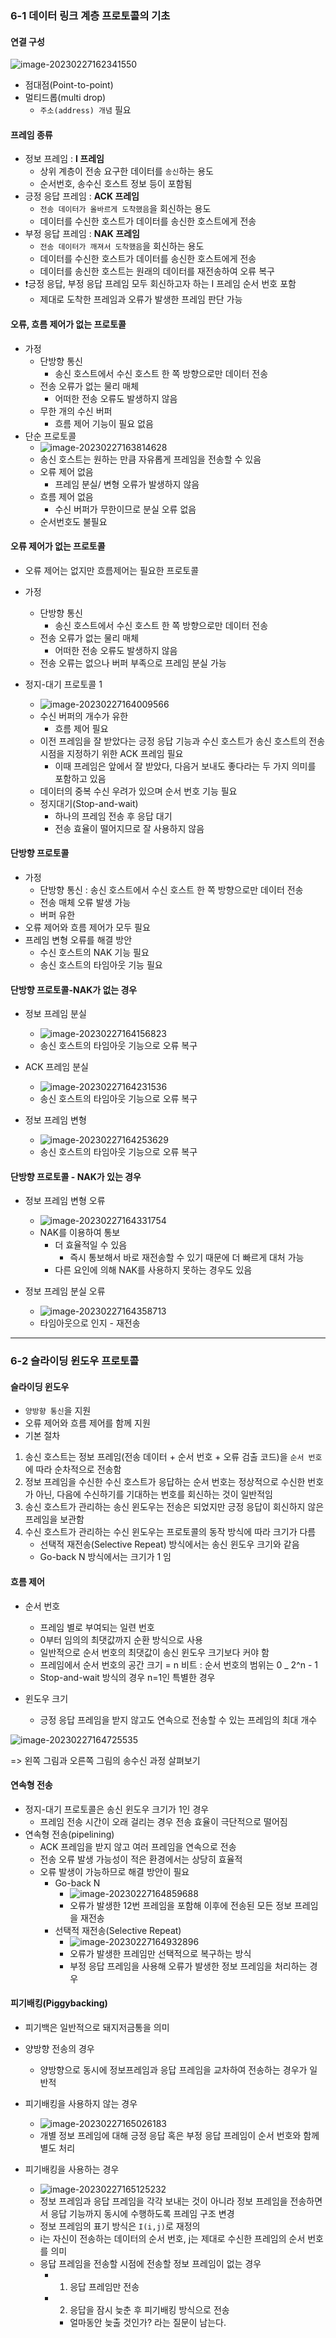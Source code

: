 ### 6-1 데이터 링크 계층 프로토콜의 기초

#### 연결 구성

![image-20230227162341550](../../../../../../AppData/Roaming/Typora/typora-user-images/image-20230227162341550.png)

- 점대점(Point-to-point)
- 멀티드롭(multi drop)
  - `주소(address) 개념` 필요



#### 프레임 종류

- 정보 프레임 : **I 프레임**
  - 상위 계층이 전송 요구한 데이터를 `송신`하는 용도
  - 순서번호, 송수신 호스트 정보 등이 포함됨
- 긍정 응답 프레임 : **ACK 프레임**
  - `전송 데이터가 올바르게 도착했음`을 회신하는 용도
  - 데이터를 수신한 호스트가 데이터를 송신한 호스트에게 전송
- 부정 응답 프레임 : **NAK 프레임**
  - `전송 데이터가 깨져서 도착했음`을 회신하는 용도
  - 데이터를 수신한 호스트가 데이터를 송신한 호스트에게 전송
  - 데이터를 송신한 호스트는 원래의 데이터를 재전송하여 오류 복구
- ❗긍정 응답, 부정 응답 프레임 모두 회신하고자 하는 I 프레임 순서 번호 포함
  - 제대로 도착한 프레임과 오류가 발생한 프레임 판단 가능



#### 오류, 흐름 제어가 없는 프로토콜

- 가정
  - 단방향 통신
    - 송신 호스트에서 수신 호스트 한 쪽 방향으로만 데이터 전송
  - 전송 오류가 없는 물리 매체
    - 어떠한 전송 오류도 발생하지 않음
  - 무한 개의 수신 버퍼
    - 흐름 제어 기능이 필요 없음
- 단순 프로토콜
  - ![image-20230227163814628](../../../../../../AppData/Roaming/Typora/typora-user-images/image-20230227163814628.png)
  - 송신 호스트는 원하는 만큼 자유롭게 프레임을 전송할 수 있음
  - 오류 제어 없음
    - 프레임 분실/ 변형 오류가 발생하지 않음
  - 흐름 제어 없음
    - 수신 버퍼가 무한이므로 분실 오류 없음
  - 순서번호도 불필요



#### 오류 제어가 없는 프로토콜

- 오류 제어는 없지만 흐름제어는 필요한 프로토콜

- 가정
  - 단방향 통신
    - 송신 호스트에서 수신 호스트 한 쪽 방향으로만 데이터 전송
  - 전송 오류가 없는 물리 매체
    - 어떠한 전송 오류도 발생하지 않음
  - 전송 오류는 없으나 버퍼 부족으로 프레임 분실 가능

- 정지-대기 프로토콜 1
  - ![image-20230227164009566](../../../../../../AppData/Roaming/Typora/typora-user-images/image-20230227164009566.png)
  - 수신 버퍼의 개수가 유한
    - 흐름 제어 필요
  - 이전 프레임을 잘 받았다는 긍정 응답 기능과 수신 호스트가 송신 호스트의 전송 시점을 지정하기 위한 ACK 프레임 필요
    - 이때 프레임은 앞에서 잘 받았다, 다음거 보내도 좋다라는 두 가지 의미를 포함하고 있음
  - 데이터의 중복 수신 우려가 있으며 순서 번호 기능 필요
  - 정지대기(Stop-and-wait)
    - 하나의 프레임 전송 후 응답 대기
    - 전송 효율이 떨어지므로 잘 사용하지 않음



#### 단방향 프로토콜

- 가정
  - 단방향 통신 : 송신 호스트에서 수신 호스트 한 쪽 방향으로만 데이터 전송
  - 전송 매체 오류 발생 가능
  - 버퍼 유한
- 오류 제어와 흐름 제어가 모두 필요
- 프레임 변형 오류를 해결 방안
  - 수신 호스트의 NAK 기능 필요
  - 송신 호스트의 타임아웃 기능 필요



#### 단방향 프로토콜-NAK가 없는 경우

- 정보 프레임 분실
  - ![image-20230227164156823](../../../../../../AppData/Roaming/Typora/typora-user-images/image-20230227164156823.png)
  - 송신 호스트의 타임아웃 기능으로 오류 복구

- ACK 프레임 분실
  - ![image-20230227164231536](../../../../../../AppData/Roaming/Typora/typora-user-images/image-20230227164231536.png)
  - 송신 호스트의 타임아웃 기능으로 오류 복구

- 정보 프레임 변형
  - ![image-20230227164253629](../../../../../../AppData/Roaming/Typora/typora-user-images/image-20230227164253629.png)
  - 송신 호스트의 타임아웃 기능으로 오류 복구



#### 단방향 프로토콜 - NAK가 있는 경우

- 정보 프레임 변형 오류
  - ![image-20230227164331754](../../../../../../AppData/Roaming/Typora/typora-user-images/image-20230227164331754.png)
  - NAK를 이용하여 통보
    - 더 효율적일 수 있음
      - 즉시 통보해서 바로 재전송할 수 있기 때문에 더 빠르게 대처 가능
    - 다른 요인에 의해 NAK를 사용하지 못하는 경우도 있음

- 정보 프레임 분실 오류
  - ![image-20230227164358713](../../../../../../AppData/Roaming/Typora/typora-user-images/image-20230227164358713.png)
  - 타임아웃으로 인지 - 재전송



----



### 6-2 슬라이딩 윈도우 프로토콜

#### 슬라이딩 윈도우

- `양방향 통신`을 지원
- 오류 제어와 흐름 제어를 함께 지원
- 기본 절차

1. 송신 호스트는 정보 프레임(전송 데이터 + 순서 번호 + 오류 검출 코드)을 `순서 번호`에 따라 순차적으로 전송함
2. 정보 프레임을 수신한 수신 호스트가 응답하는 순서 번호는 정상적으로 수신한 번호가 아닌, 다음에 수신하기를 기대하는 번호를 회신하는 것이 일반적임
3. 송신 호스트가 관리하는 송신 윈도우는 전송은 되었지만 긍정 응답이 회신하지 않은 프레임을 보관함
4. 수신 호스트가 관리하는 수신 윈도우는 프로토콜의 동작 방식에 따라 크기가 다름
   - 선택적 재전송(Selective Repeat) 방식에서는 송신 윈도우 크기와 같음
   - Go-back N 방식에서는 크기가 1 임



#### 흐름 제어

- 순서 번호
  - 프레임 별로 부여되는 일련 번호
  - 0부터 임의의 최댓값까지 순환 방식으로 사용
  - 일반적으로 순서 번호의 최댓값이 송신 윈도우 크기보다 커야 함
  - 프레임에서 순서 번호의 공간 크기 = n 비트 : 순서 번호의 범위는 0 _ 2^n - 1
  - Stop-and-wait 방식의 경우 n=1인 특별한 경우

- 윈도우 크기
  - 긍정 응답 프레임을 받지 않고도 연속으로 전송할 수 있는 프레임의 최대 개수

![image-20230227164725535](../../../../../../AppData/Roaming/Typora/typora-user-images/image-20230227164725535.png)

=> 왼쪽 그림과 오른쪽 그림의 송수신 과정 살펴보기



#### 연속형 전송

- 정지-대기 프로토콜은 송신 윈도우 크기가 1인 경우
  - 프레임 전송 시간이 오래 걸리는 경우 전송 효율이 극단적으로 떨어짐
- 연속형 전송(pipelining)
  - ACK 프레임을 받지 않고 여러 프레임을 연속으로 전송
  - 전송 오류 발생 가능성이 적은 환경에서는 상당히 효율적
  - 오류 발생이 가능하므로 해결 방안이 필요
    - Go-back N
      - ![image-20230227164859688](../../../../../../AppData/Roaming/Typora/typora-user-images/image-20230227164859688.png)
      - 오류가 발생한 12번 프레임을 포함해 이후에 전송된 모든 정보 프레임을 재전송
    - 선택적 재전송(Selective Repeat)
      - ![image-20230227164932896](../../../../../../AppData/Roaming/Typora/typora-user-images/image-20230227164932896.png)
      - 오류가 발생한 프레임만 선택적으로 복구하는 방식
      - 부정 응답 프레임을 사용해 오류가 발생한 정보 프레임을 처리하는 경우



#### 피기배킹(Piggybacking)

- 피기백은 일반적으로 돼지저금통을 의미

- 양방향 전송의 경우
  - 양방향으로 동시에 정보프레임과 응답 프레임을 교차하여 전송하는 경우가 일반적
- 피기배킹을 사용하지 않는 경우
  - ![image-20230227165026183](../../../../../../AppData/Roaming/Typora/typora-user-images/image-20230227165026183.png)
  - 개별 정보 프레임에 대해 긍정 응답 혹은 부정 응답 프레임이 순서 번호와 함께 별도 처리

- 피기배킹을 사용하는 경우
  - ![image-20230227165125232](../../../../../../AppData/Roaming/Typora/typora-user-images/image-20230227165125232.png)
  - 정보 프레임과 응답 프레임을 각각 보내는 것이 아니라 정보 프레임을 전송하면서 응답 기능까지 동시에 수행하도록 프레임 구조 변경
  - 정보 프레임의 표기 방식은 `I(i,j)`로 재정의
  - i는 자신이 전송하는 데이터의 순서 번호, j는 제대로 수신한 프레임의 순서 번호를 의미
  - 응답 프레임을 전송할 시점에 전송할 정보 프레임이 없는 경우
    - 1) 응답 프레임만 전송
    - 2) 응답을 잠시 늦춘 후 피기배킹 방식으로 전송
      - 얼마동안 늦출 것인가? 라는 질문이 남는다.

